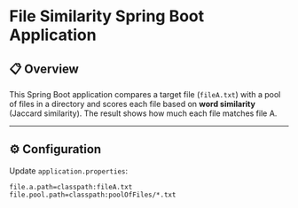 # File Similarity Spring Boot Application

## 📋 Overview

This Spring Boot application compares a target file (`fileA.txt`) with a pool of files in a directory and scores each file based on **word similarity** (Jaccard similarity). The result shows how much each file matches file A.

---

## ⚙️ Configuration

Update `application.properties`:

```properties
file.a.path=classpath:fileA.txt
file.pool.path=classpath:poolOfFiles/*.txt
